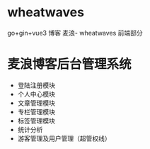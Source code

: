 # wheatwaves
go+gin+vue3 博客 麦浪- wheatwaves 前端部分

# 麦浪博客后台管理系统
- 登陆注册模块
- 个人中心模块
- 文章管理模块
- 专栏管理模块
- 标签管理模块
- 统计分析
- 游客管理及用户管理（超管权线）